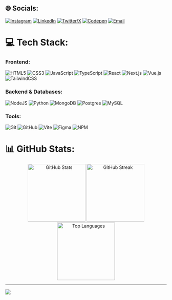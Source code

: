 ## 🌐 Socials:
[![Instagram](https://img.shields.io/badge/Instagram-%23E4405F.svg?logo=Instagram&logoColor=white)](https://instagram.com/arifahrizal__) 
[![LinkedIn](https://img.shields.io/badge/LinkedIn-%230077B5.svg?logo=linkedin&logoColor=white)](https://linkedin.com/in/ariffahrizal) 
[![Twitter/X](https://img.shields.io/badge/X-%23000000.svg?logo=x&logoColor=white)](https://x.com/arifahrizal__) 
[![Codepen](https://img.shields.io/badge/Codepen-000000?logo=codepen&logoColor=white)](https://codepen.io/arif-fahrizal) 
[![Email](https://img.shields.io/badge/Gmail-D14836?logo=gmail&logoColor=white)](mailto:fahrizalarif07@gmail.com)

# 💻 Tech Stack:
### Frontend:
![HTML5](https://img.shields.io/badge/html5-%23E34F26.svg?style=for-the-badge&logo=html5&logoColor=white)
![CSS3](https://img.shields.io/badge/css3-%231572B6.svg?style=for-the-badge&logo=css3&logoColor=white)
![JavaScript](https://img.shields.io/badge/javascript-%23323330.svg?style=for-the-badge&logo=javascript&logoColor=%23F7DF1E)
![TypeScript](https://img.shields.io/badge/typescript-%23007ACC.svg?style=for-the-badge&logo=typescript&logoColor=white)
![React](https://img.shields.io/badge/react-%2320232a.svg?style=for-the-badge&logo=react&logoColor=%2361DAFB)
![Next.js](https://img.shields.io/badge/Next-black?style=for-the-badge&logo=next.js&logoColor=white)
![Vue.js](https://img.shields.io/badge/vue.js-%2335495e.svg?style=for-the-badge&logo=vuedotjs&logoColor=%234FC08D)
![TailwindCSS](https://img.shields.io/badge/tailwindcss-%2338B2AC.svg?style=for-the-badge&logo=tailwind-css&logoColor=white)

### Backend & Databases:
![NodeJS](https://img.shields.io/badge/node.js-6DA55F?style=for-the-badge&logo=node.js&logoColor=white)
![Python](https://img.shields.io/badge/python-3670A0?style=for-the-badge&logo=python&logoColor=ffdd54)
![MongoDB](https://img.shields.io/badge/MongoDB-%234ea94b.svg?style=for-the-badge&logo=mongodb&logoColor=white)
![Postgres](https://img.shields.io/badge/postgres-%23316192.svg?style=for-the-badge&logo=postgresql&logoColor=white)
![MySQL](https://img.shields.io/badge/mysql-%234479A1.svg?style=for-the-badge&logo=mysql&logoColor=white)

### Tools:
![Git](https://img.shields.io/badge/git-%23F05033.svg?style=for-the-badge&logo=git&logoColor=white)
![GitHub](https://img.shields.io/badge/github-%23121011.svg?style=for-the-badge&logo=github&logoColor=white)
![Vite](https://img.shields.io/badge/vite-%23646CFF.svg?style=for-the-badge&logo=vite&logoColor=white)
![Figma](https://img.shields.io/badge/figma-%23F24E1E.svg?style=for-the-badge&logo=figma&logoColor=white)
![NPM](https://img.shields.io/badge/NPM-%23CB3837.svg?style=for-the-badge&logo=npm&logoColor=white)

# 📊 GitHub Stats:
<div align="center">
  <img height="180px" src="https://github-readme-stats.vercel.app/api?username=arif-fahrizal&theme=synthwave&hide_border=true&include_all_commits=true&count_private=true&show_icons=true" alt="GitHub Stats" />
  <img height="180px" src="https://github-readme-streak-stats.herokuapp.com/?user=arif-fahrizal&theme=synthwave&hide_border=true" alt="GitHub Streak" />
  <img height="180px" src="https://github-readme-stats.vercel.app/api/top-langs/?username=arif-fahrizal&theme=synthwave&hide_border=true&layout=compact" alt="Top Languages" />
</div>

---
[![](https://visitcount.itsvg.in/api?id=arif-fahrizal&icon=5&color=6A0DAD)](https://visitcount.itsvg.in)

<!-- Proudly created with GPRM (https://gprm.itsvg.in) -->
